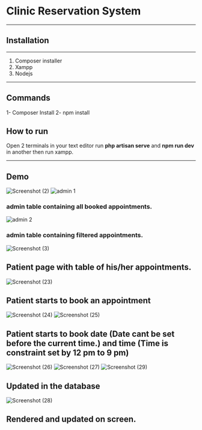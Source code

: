 # Clinic Reservation System
_______

## Installation 
___

1. Composer installer
2. Xampp
3. Nodejs

___

## Commands
1- Composer Install
2- npm install

## How to run
Open 2 terminals in your text editor run **php artisan serve** and **npm run dev** in another then run xampp.
______

## Demo

![Screenshot (2)](https://user-images.githubusercontent.com/46133878/199261521-28efe72d-cfb4-4408-8396-e95298582bfc.png)
![admin 1](https://user-images.githubusercontent.com/46133878/199262344-429cf698-bdaa-4ac8-acf6-60092f2ca853.png)
### admin table containing all booked appointments.
![admin 2](https://user-images.githubusercontent.com/46133878/199262415-69e8a2f9-8842-40c8-9d4e-c5a607d85f8c.png)
### admin table containing filtered appointments.
![Screenshot (3)](https://user-images.githubusercontent.com/46133878/199263209-6530038f-4c70-4a68-a7f6-c7066379d10b.png)
## Patient page with table of his/her appointments.
![Screenshot (23)](https://user-images.githubusercontent.com/46133878/199268003-1e542482-4c82-4499-9112-def35955e964.png)
## Patient starts to book an appointment
![Screenshot (24)](https://user-images.githubusercontent.com/46133878/199267999-21feab32-bc5b-47c3-a35f-1865c5fc6a22.png)
![Screenshot (25)](https://user-images.githubusercontent.com/46133878/199267995-8e3fca1f-b334-4002-ac51-7a8c157257fb.png)
## Patient starts to book date (Date cant be set before the current time.) and time (Time is constraint set by 12 pm to 9 pm)
![Screenshot (26)](https://user-images.githubusercontent.com/46133878/199267993-4fef112f-76a9-4eda-8dcd-6e246a9cabfc.png)
![Screenshot (27)](https://user-images.githubusercontent.com/46133878/199267988-f5beba0b-7222-4049-875e-2b003703a538.png)
![Screenshot (29)](https://user-images.githubusercontent.com/46133878/199269059-ca730a3f-6d64-4c1e-b9d7-c4884bb59de7.png)
## Updated in the database
![Screenshot (28)](https://user-images.githubusercontent.com/46133878/199269791-dd21cf05-2c7e-4a5c-9732-9b0778f2bcfe.png)
## Rendered and updated on screen.

